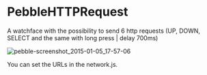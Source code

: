 PebbleHTTPRequest
=================

A watchface with the possibility to send 6 http requests (UP, DOWN, SELECT and the same with long press | delay 700ms)

![pebble-screenshot_2015-01-05_17-57-06](https://cloud.githubusercontent.com/assets/6153792/5616428/99a3e71a-9504-11e4-9ba1-8934862725d2.png)

You can set the URLs in the network.js.

